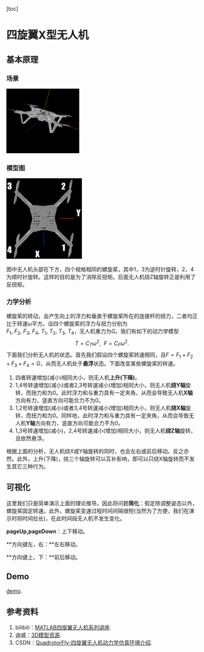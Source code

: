 [toc]

# 四旋翼X型无人机

## 基本原理

### 场景

<img src="images/scene.gif" alt="无法加载" style="zoom:50%;" />

### 模型图

<img src="images/model.png" alt="无法加载" style="zoom: 50%;" />

图中无人机头部在下方，四个规格相同的螺旋桨，其中1，3为逆时针旋转，2，4为顺时针旋转。这样的目的是为了消除反扭矩。后面无人机绕Z轴旋转正是利用了反扭矩。

### 力学分析

螺旋桨的转动，会产生向上的浮力和垂直于螺旋桨所在的连接杆的扭力，二者均正比于转速$\omega$平方。设四个螺旋桨的浮力与扭力分别为$F_1,\ F_2,\ F_3,\ F_4,\ T_1,\ T_2,\ T_3,\ T_4$，无人机重力为$G$。我们有如下的动力学模型
$$
T=C_T\omega^2,\ \ F=C_F\omega^2.
$$
下面我们分析无人机的状态。首先我们假设四个螺旋桨转速相同，且$F=F_1+F_2+F_3+F_4=G$，从而无人机处于**悬浮**状态。下面改变某些螺旋桨的转速。

1. 四者转速增加(减小)相同大小，则无人机**上升(下降)**。
2. 1,4号转速增加(减小)或者2,3号转速减小(增加)相同大小，则无人机**绕Y轴**旋转，而扭力和为0。此时浮力和与重力具有一定夹角，从而会导致无人机**X轴**方向有力，竖直方向可能合力不为0。
3. 1,2号转速增加(减小)或者3,4号转速减小(增加)相同大小，则无人机**绕X轴**旋转，而扭力和为0。同样地，此时浮力和与重力具有一定夹角，从而会导致无人机**Y轴**方向有力，竖直方向可能合力不为0。
4. 1,3号转速增加(减小)，2,4号转速减小(增加)相同大小，则无人机**绕Z轴**旋转，且依然悬浮。

根据上面的分析，无人机绕X或Y轴旋转的同时，也会左右或前后移动。反之亦然。此外，上升(下降)，绕三个轴旋转可以互补影响，即可以只绕X轴旋转而不发生其它三种行为。

## 可视化

这里我们只是简单演示上面的理论推导。因此将问题**简化**：假定除调整姿态以外，螺旋桨固定转速。此外，螺旋桨变速过程时间间隔很短(当然为了方便，我们在演示时将时间拉长)，在此时间段无人机不发生变化。

**pageUp,pageDown**：上下移动。

**方向键左，右：**左右移动。

**方向键上，下：**前后移动。

## Demo
[demo](https://jiandandaoxingfu.github.io/quadrotor).


## 参考资料

1. bilibili：[MATLAB四旋翼无人机系列讲座](https://www.bilibili.com/video/av84538591?p=1).
2. 迪威：[3D模型资源](http://www.3dwhere.com/).
3. CSDN：[QuadrotorFly-四旋翼无人机动力学仿真环境介绍](https://blog.csdn.net/linxiaobo110/article/details/89890970#四旋翼基本动力学模型).
